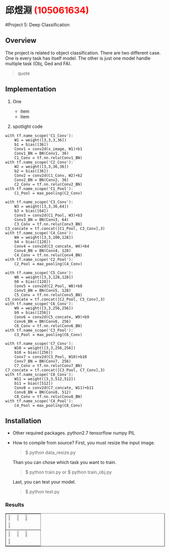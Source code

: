 # 邱煜淵 <span style="color:red">(105061634)</span>

#Project 5: Deep Classification

## Overview
The project is related to object classification. There are two different case. One is every task has itself model. The other is just one model handle multiple task (Obj, Ged and FA).
> quote


## Implementation
1. One
	* item
	* item
	
2. spotlight code

```
with tf.name_scope('C1_Conv'):
    W1 = weight([3,3,3,36])
    b1 = bias([36])
    Conv1 = conv2d(x_image, W1)+b1
    Conv1_BN = BN(Conv1, 36)
    C1_Conv = tf.nn.relu(Conv1_BN)  
with tf.name_scope('C2_Conv'):
    W2 = weight([3,3,36,36])
    b2 = bias([36])
    Conv2 = conv2d(C1_Conv, W2)+b2
    Conv2_BN = BN(Conv2, 36)
    C2_Conv = tf.nn.relu(Conv2_BN) 
with tf.name_scope('C1_Pool'):
    C1_Pool = max_pooling(C2_Conv)
    
with tf.name_scope('C3_Conv'):
    W3 = weight([3,3,36,64])
    b3 = bias([64])
    Conv3 = conv2d(C1_Pool, W3)+b3
    Conv3_BN = BN(Conv3, 64)
    C3_Conv = tf.nn.relu(Conv3_BN)
C3_concate = tf.concat([C1_Pool, C3_Conv],3)
with tf.name_scope('C4_Conv'):
    W4 = weight([3,3,100,128])
    b4 = bias([128])
    Conv4 = conv2d(C3_concate, W4)+b4
    Conv4_BN = BN(Conv4, 128)
    C4_Conv = tf.nn.relu(Conv4_BN)    
with tf.name_scope('C2_Pool'):
    C2_Pool = max_pooling(C4_Conv)
    
with tf.name_scope('C5_Conv'):
    W8 = weight([3,3,128,128])
    b8 = bias([128])
    Conv5 = conv2d(C2_Pool, W8)+b8
    Conv5_BN = BN(Conv5, 128)
    C5_Conv = tf.nn.relu(Conv5_BN)
C5_concate = tf.concat([C2_Pool, C5_Conv],3)
with tf.name_scope('C6_Conv'):
    W9 = weight([3,3,256,256])
    b9 = bias([256])
    Conv6 = conv2d(C5_concate, W9)+b9
    Conv6_BN = BN(Conv6, 256)
    C6_Conv = tf.nn.relu(Conv6_BN)    
with tf.name_scope('C3_Pool'):
    C3_Pool = max_pooling(C6_Conv)

with tf.name_scope('C7_Conv'):
    W10 = weight([3,3,256,256])
    b10 = bias([256])
    Conv7 = conv2d(C3_Pool, W10)+b10
    Conv7_BN = BN(Conv7, 256)
    C7_Conv = tf.nn.relu(Conv7_BN)
C7_concate = tf.concat([C3_Pool, C7_Conv],3)
with tf.name_scope('C8_Conv'):
    W11 = weight([3,3,512,512])
    b11 = bias([512])
    Conv8 = conv2d(C7_concate, W11)+b11
    Conv8_BN = BN(Conv8, 512)
    C8_Conv = tf.nn.relu(Conv8_BN)    
with tf.name_scope('C4_Pool'):
    C4_Pool = max_pooling(C8_Conv)
```

## Installation
* Other required packages.
	python2.7
	tensorflow
	numpy
	PIL
* How to compile from source?
	First, you must resize the input image.
	
	>$ python data_resize.py
	
	Than you can chose which task you want to train.
	
	>$ python train.py or $ python train_obj.py
	
	Last, you can test your model.
	
	>$ python test.py
### Results

<table border=1>
<tr>
<td>
<img src="placeholder.jpg" width="24%"/>
<img src="placeholder.jpg"  width="24%"/>
<img src="placeholder.jpg" width="24%"/>
<img src="placeholder.jpg" width="24%"/>
</td>
</tr>

<tr>
<td>
<img src="placeholder.jpg" width="24%"/>
<img src="placeholder.jpg"  width="24%"/>
<img src="placeholder.jpg" width="24%"/>
<img src="placeholder.jpg" width="24%"/>
</td>
</tr>

</table>


